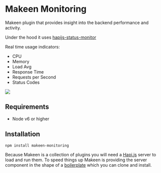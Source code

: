 Makeen Monitoring
=================

Makeen plugin that provides insight into the backend performance and activity.

Under the hood it uses [hapijs-status-monitor](https://github.com/ziyasal/hapijs-status-monitor)

Real time usage indicators:
  - CPU
  - Memory
  - Load Avg
  - Response Time
  - Requests per Second
  - Status Codes

![](assets/makeen_monitoring.png?raw=true)

## Requirements
- Node v6 or higher

## Installation
`npm install makeen-monitoring`



Because Makeen is a collection of plugins you will need a [Hapi.js](https://hapijs.com/) server to load and run them. To speed things up Makeen is providing the server component in the shape of a [boilerplate](https://github.com/makeen-project/boilerplate) which you can clone and install.